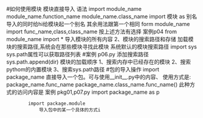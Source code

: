  #如何使用模块
 模块直接导入
  语法
      import  module_name
      module_name.function_name
      module_name.class_name
    import 模块 as 别名
        导入的同时给hi给模块起一个别名
        其余用法跟第一个相同
     form module_name import func_name,class,class_name
        按上述方法有选择
         案例p04
     from module_name import *
        导入模块的所有内容
2、模块的搜索路径和存储
    加载模块的搜索路径,系统会在那些模块寻找此模块
   系统默认的模块搜索路径
            import sys
            sys.path属性可以获取路径列表
            #案例 p06.py
   添加搜索路径
        sys.path.append(dir)
    模块的加载顺序
        1、搜索内存中已经存在的模块
        2、搜索pythom的内置模块
        3、搜索sys.path路径
   #包的导入操作
            import package_name
                直接导入一个包。可与使用__init__.py中的内容、
                使用方式是:
                    package_name.func_name
                    package_name.class_name.func_name()
                  此种方式的访问内容是
                  案例 pkg01,p07.py
            import package_name as p
            
            import package.module
                导入包中的某一个具体的方式i
                
               
   
   
      
        
